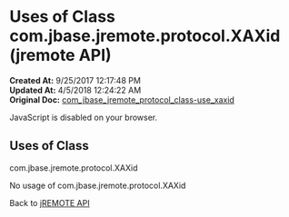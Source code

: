 # Uses of Class com.jbase.jremote.protocol.XAXid (jremote API)

**Created At:** 9/25/2017 12:17:48 PM  
**Updated At:** 4/5/2018 12:24:22 AM  
**Original Doc:** [com_jbase_jremote_protocol_class-use_xaxid](https://docs.jbase.com/39271-class-use/com_jbase_jremote_protocol_class-use_xaxid)  

<!--<br>    try {<br>        if (location.href.indexOf('is-external=true') == -1) {<br>            parent.document.title="Uses of Class com.jbase.jremote.protocol.XAXid (jremote   API)";<br>        }<br>    }<br>    catch(err) {<br>    }<br>//-->
JavaScript is disabled on your browser.



<!--<br>  allClassesLink = document.getElementById("allclasses\_navbar\_top");<br>  if(window==top) {<br>    allClassesLink.style.display = "block";<br>  }<br>  else {<br>    allClassesLink.style.display = "none";<br>  }<br>  //-->

## Uses of Class
com.jbase.jremote.protocol.XAXid

No usage of com.jbase.jremote.protocol.XAXid

Back to [jREMOTE API](com_jbase_jremote_package-summary)

